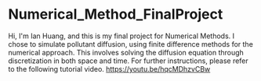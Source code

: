 # Numerical_Method_FinalProject
Hi, I'm Ian Huang, and this is my final project for Numerical Methods. I chose to simulate pollutant diffusion, using finite difference methods for the numerical approach. This involves solving the diffusion equation through discretization in both space and time. For further instructions, please refer to the following tutorial video.
https://youtu.be/hqcMDhzvCBw

